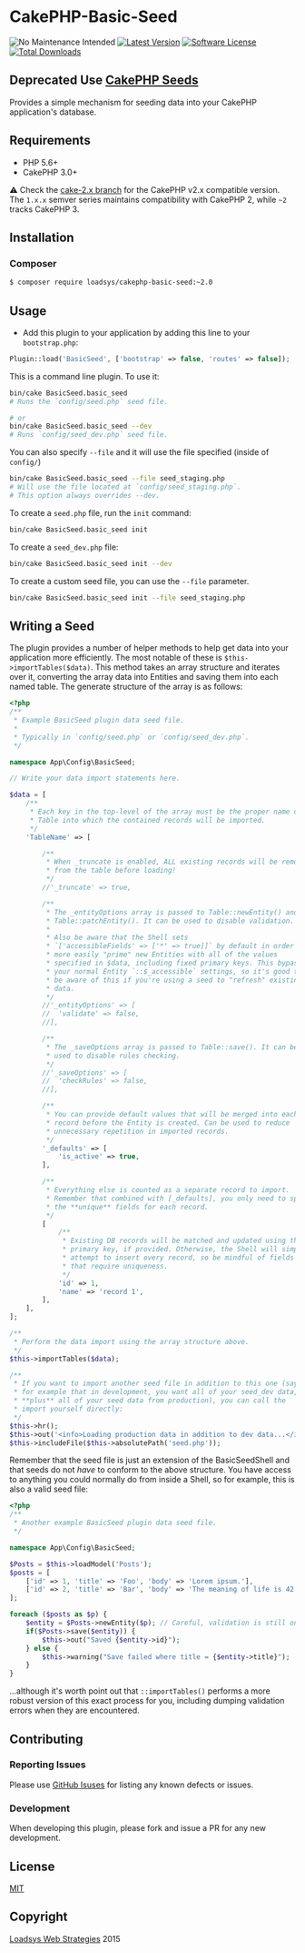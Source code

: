 # CakePHP-Basic-Seed

![No Maintenance Intended](http://unmaintained.tech/badge.svg)
[![Latest Version](https://img.shields.io/github/release/loadsys/CakePHP-Basic-Seed.svg?style=flat-square)](https://github.com/loadsys/CakePHP-Basic-Seed/releases)
[![Software License](https://img.shields.io/badge/license-MIT-brightgreen.svg?style=flat-square)](LICENSE.md)
[![Total Downloads](https://img.shields.io/packagist/dt/loadsys/cakephp-basic-seed.svg?style=flat-square)](https://packagist.org/packages/loadsys/cakephp-basic-seed)

## Deprecated Use [CakePHP Seeds](https://book.cakephp.org/3.0/en/migrations.html#seed-seeding-your-database)

Provides a simple mechanism for seeding data into your CakePHP application's database.

## Requirements

* PHP 5.6+
* CakePHP 3.0+

:warning: Check the [cake-2.x branch](https://github.com/loadsys/CakePHP-Basic-Seed/tree/cake-2.x) for the CakePHP v2.x compatible version. The `1.x.x` semver series maintains compatibility with CakePHP 2, while `~2` tracks CakePHP 3.


## Installation

### Composer

````bash
$ composer require loadsys/cakephp-basic-seed:~2.0
````

## Usage

* Add this plugin to your application by adding this line to your `bootstrap.php`:

````php
Plugin::load('BasicSeed', ['bootstrap' => false, 'routes' => false]);
````

This is a command line plugin. To use it:

````bash
bin/cake BasicSeed.basic_seed
# Runs the `config/seed.php` seed file.

# or
bin/cake BasicSeed.basic_seed --dev
# Runs `config/seed_dev.php` seed file.
````

You can also specify `--file` and it will use the file specified (inside of `config/`)

````bash
bin/cake BasicSeed.basic_seed --file seed_staging.php
# Will use the file located at `config/seed_staging.php`.
# This option always overrides --dev.
````


To create a `seed.php` file, run the `init` command:

````bash
bin/cake BasicSeed.basic_seed init
````

To create a `seed_dev.php` file:

````bash
bin/cake BasicSeed.basic_seed init --dev
````

To create a custom seed file, you can use the `--file` parameter.

````bash
bin/cake BasicSeed.basic_seed init --file seed_staging.php
````

## Writing a Seed

The plugin provides a number of helper methods to help get data into your application more efficiently. The most notable of these is `$this->importTables($data)`. This method takes an array structure and iterates over it, converting the array data into Entities and saving them into each named table. The generate structure of the array is as follows:

```php
<?php
/**
 * Example BasicSeed plugin data seed file.
 *
 * Typically in `config/seed.php` or `config/seed_dev.php`.
 */

namespace App\Config\BasicSeed;

// Write your data import statements here.

$data = [
	/**
	 * Each key in the top-level of the array must be the proper name of a
	 * Table into which the contained records will be imported.
	 */
	'TableName' => [

		/**
		 * When _truncate is enabled, ALL existing records will be removed
		 * from the table before loading!
		 */
		//'_truncate' => true,

		/**
		 * The _entityOptions array is passed to Table::newEntity() and
		 * Table::patchEntity(). It can be used to disable validation.
		 *
		 * Also be aware that the Shell sets
		 * `['accessibleFields' => ['*' => true]]` by default in order to
		 * more easily "prime" new Entities with all of the values
		 * specified in $data, including fixed primary keys. This bypasses
		 * your normal Entity `::$_accessible` settings, so it's good to
		 * be aware of this if you're using a seed to "refresh" existing
		 * data.
		 */
		//'_entityOptions' => [
		//	'validate' => false,
		//],

		/**
		 * The _saveOptions array is passed to Table::save(). It can be
		 * used to disable rules checking.
		 */
		//'_saveOptions' => [
		//	'checkRules' => false,
		//],

		/**
		 * You can provide default values that will be merged into each
		 * record before the Entity is created. Can be used to reduce
		 * unnecessary repetition in imported records.
		 */
		'_defaults' => [
		    'is_active' => true,
		],

		/**
		 * Everything else is counted as a separate record to import.
		 * Remember that combined with [_defaults], you only need to specify
		 * the **unique** fields for each record.
		 */
		[
			/**
		 	 * Existing DB records will be matched and updated using the
		 	 * primary key, if provided. Otherwise, the Shell will simply
		 	 * attempt to insert every record, so be mindful of fields
		 	 * that require uniqueness.
		 	 */
		 	'id' => 1,
			'name' => 'record 1',
		],
	],
];

/**
 * Perform the data import using the array structure above.
 */
$this->importTables($data);

/**
 * If you want to import another seed file in addition to this one (say
 * for example that in development, you want all of your seed_dev data,
 * **plus** all of your seed data from production), you can call the
 * import yourself directly:
 */
$this->hr();
$this->out('<info>Loading production data in addition to dev data...</info>');
$this->includeFile($this->absolutePath('seed.php'));


```

Remember that the seed file is just an extension of the BasicSeedShell and that seeds do not _have_ to conform to the above structure. You have access to anything you could normally do from inside a Shell, so for example, this is also a valid seed file:

```php
<?php
/**
 * Another example BasicSeed plugin data seed file.
 */

namespace App\Config\BasicSeed;

$Posts = $this->loadModel('Posts');
$posts = [
	['id' => 1, 'title' => 'Foo', 'body' => 'Lorem ipsum.'],
	['id' => 2, 'title' => 'Bar', 'body' => 'The meaning of life is 42.'],
];

foreach ($posts as $p) {
	$entity = $Posts->newEntity($p); // Careful, validation is still on!
	if($Posts->save($entity)) {
		$this->out("Saved {$entity->id}");
	} else {
		$this->warning("Save failed where title = {$entity->title}");
	}
}

```

...although it's worth point out that `::importTables()` performs a more robust version of this exact process for you, including dumping validation errors when they are encountered.


## Contributing

### Reporting Issues

Please use [GitHub Isuses](https://github.com/loadsys/CakePHP-Basic-Seed/issues) for listing any known defects or issues.

### Development

When developing this plugin, please fork and issue a PR for any new development.


## License ##

[MIT](https://github.com/loadsys/CakePHP-Basic-Seed/blob/master/LICENSE.md)


## Copyright ##

[Loadsys Web Strategies](http://www.loadsys.com) 2015
